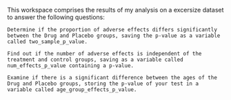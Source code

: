 This workspace comprises the results of my analysis on a excersize dataset to answer the following questions:
   
    Determine if the proportion of adverse effects differs significantly between the Drug and Placebo groups, saving the p-value as a variable called two_sample_p_value.

    Find out if the number of adverse effects is independent of the treatment and control groups, saving as a variable called num_effects_p_value containing a p-value.

    Examine if there is a significant difference between the ages of the Drug and Placebo groups, storing the p-value of your test in a variable called age_group_effects_p_value.
